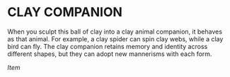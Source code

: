 # CLAY COMPANION

When you sculpt this ball of clay into a clay animal companion, it behaves as that animal. For example, a clay spider can spin clay webs, while a clay bird can fly. The clay companion retains memory and identity across different shapes, but they can adopt new mannerisms with each form.

*Item*